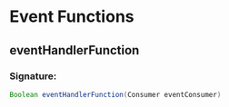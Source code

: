 # Event Functions

## eventHandlerFunction

### Signature:

```groovy
Boolean eventHandlerFunction(Consumer eventConsumer)
```

